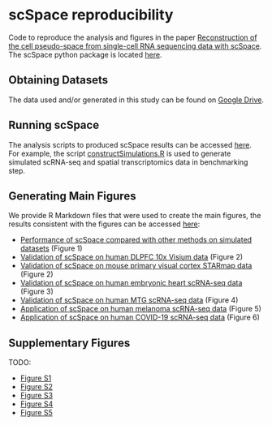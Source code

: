 # scSpace reproducibility
Code to reproduce the analysis and figures in the paper [Reconstruction of the cell pseudo-space from 
single-cell RNA sequencing data with scSpace](https://www.biorxiv.org/content/10.1101/2022.05.07.491043v1). The scSpace
python package is located [here](https://github.com/ZJUFanLab/scSpace).

## Obtaining Datasets
The data used and/or generated in this study can be found on [Google Drive](https://drive.google.com/drive/folders/1_9qS78yDi0agT4x5HQuldg3I1a2WWdYc?usp=sharing).

## Running scSpace
The analysis scripts to produced scSpace results can be accessed [here](scripts). For example, the script 
[constructSimulations.R](scripts/constructSimulations.R) is used to generate simulated scRNA-seq and spatial transcriptomics
data in benchmarking step.

## Generating Main Figures
We provide R Markdown files that were used to create the main figures, 
the results consistent with the figures can be accessed [here](output):
* [Performance of scSpace compared with other methods on simulated datasets](https://raw.githack.com/ZJUFanLab/scSpace/master/AnalysisPaper/figures/figure1.html) (Figure 1)
* [Validation of scSpace on human DLPFC 10x Visium data](https://raw.githack.com/ZJUFanLab/scSpace/master/AnalysisPaper/figures/figure2.html) (Figure 2)
* [Validation of scSpace on mouse primary visual cortex STARmap data](https://raw.githack.com/ZJUFanLab/scSpace/master/AnalysisPaper/figures/figure2.html) (Figure 2)
* [Validation of scSpace on human embryonic heart scRNA-seq data](https://raw.githack.com/ZJUFanLab/scSpace/master/AnalysisPaper/figures/figure3.html) (Figure 3)
* [Validation of scSpace on human MTG scRNA-seq data](https://raw.githack.com/ZJUFanLab/scSpace/master/AnalysisPaper/figures/figure4.html) (Figure 4)
* [Application of scSpace on human melanoma scRNA-seq data](https://raw.githack.com/ZJUFanLab/scSpace/master/AnalysisPaper/figures/figure5.html) (Figure 5)
* [Application of scSpace on human COVID-19 scRNA-seq data](https://raw.githack.com/ZJUFanLab/scSpace/master/AnalysisPaper/figures/figure6.html) (Figure 6)

## Supplementary Figures
TODO:
* [Figure S1]()
* [Figure S2]()
* [Figure S3]()
* [Figure S4]()
* [Figure S5]() 
